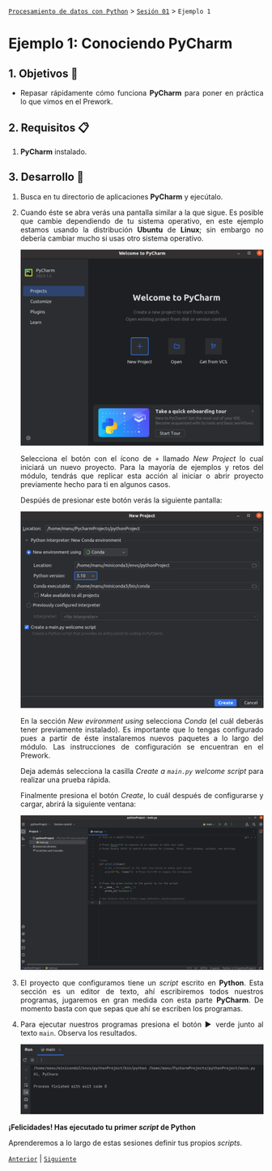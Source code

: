 [`Procesamiento de datos con Python`](../../Readme.md) > [`Sesión 01`](../Readme.md) > `Ejemplo 1`

# Ejemplo 1: Conociendo PyCharm

<div style="text-align: justify;">

## 1. Objetivos :dart:

- Repasar rápidamente cómo funciona **PyCharm** para poner en práctica lo que vimos en el Prework.

## 2. Requisitos :clipboard:

1. **PyCharm** instalado.

## 3. Desarrollo :rocket:

1. Busca en tu directorio de aplicaciones **PyCharm** y ejecútalo.

1. Cuando éste se abra verás una pantalla similar a la que sigue. Es posible que cambie dependiendo de tu sistema operativo, en este ejemplo estamos usando la distribución **Ubuntu** de **Linux**; sin embargo no debería cambiar mucho si usas otro sistema operativo.

    ![imagen](images/01.png)

    Selecciona el botón con el ícono de `+` llamado *New Project* lo cual iniciará un nuevo proyecto. Para la mayoría de ejemplos y retos del módulo, tendrás que replicar esta acción al iniciar o abrir proyecto previamente hecho para ti en algunos casos.

    Despúés de presionar este botón verás la siguiente pantalla:

    ![imagen](images/02.png)

    En la sección *New evironment using* selecciona *Conda* (el cuál deberás tener previamente instalado). Es importante que lo tengas configurado pues a partir de éste instalaremos nuevos paquetes a lo largo del módulo. Las instrucciones de configuración se encuentran en el Prework.

    Deja además selecciona la casilla *Create a `main.py` welcome script* para realizar una prueba rápida.

    Finalmente presiona el botón *Create*, lo cuál después de configurarse y cargar, abrirá la siguiente ventana:

    ![imagen](images/03.png)

1. El proyecto que configuramos tiene un *script* escrito en **Python**. Esta sección es un editor de texto, ahí escribiremos todos nuestros programas, jugaremos en gran medida con esta parte **PyCharm**. De momento basta con que sepas que ahí se escriben los programas.

1. Para ejecutar nuestros programas presiona el botón ▶ verde junto al texto `main`. Observa los resultados.

    ![imagen](images/04.png)

**¡Felicidades! Has ejecutado tu primer *script* de Python**

Aprenderemos a lo largo de estas sesiones definir tus propios *scripts*.

[`Anterior`](../Readme.md) | [`Siguiente`](../Readme.md)

</div>